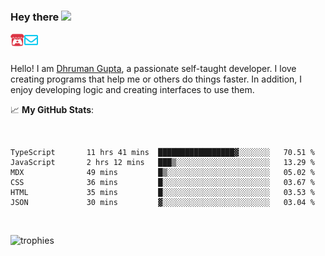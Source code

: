 ### Hey there <img src="https://media.giphy.com/media/hvRJCLFzcasrR4ia7z/giphy.gif" width="25px">

<a href="https://itch.io/profile/berlm">
  <img align="left" alt="Berlm's Itch" width="22px" src="/assets/itch-io.svg" />
</a>
<a href="mailto:me@berlm.me">
  <img align="left" alt="Email Berlm" width="22px" src="/assets/envelope.svg" />
</a>

<br />  
<br />  
  
Hello! I am [Dhruman Gupta](https://berlm.me/), a passionate self-taught developer. I love creating programs that help me or others do things faster. In addition, I enjoy developing logic and creating interfaces to use them.  
  
  📈 **My GitHub Stats**:  
    
<br />

<!--START_SECTION:waka-->

```text
TypeScript       11 hrs 41 mins  █████████████████▓░░░░░░░   70.51 %
JavaScript       2 hrs 12 mins   ███▒░░░░░░░░░░░░░░░░░░░░░   13.29 %
MDX              49 mins         █▒░░░░░░░░░░░░░░░░░░░░░░░   05.02 %
CSS              36 mins         █░░░░░░░░░░░░░░░░░░░░░░░░   03.67 %
HTML             35 mins         █░░░░░░░░░░░░░░░░░░░░░░░░   03.53 %
JSON             30 mins         ▓░░░░░░░░░░░░░░░░░░░░░░░░   03.04 %
```

<!--END_SECTION:waka-->
<br />  
  
  
![trophies](https://github-profile-trophy.vercel.app/?username=DhrumanGupta&theme=onestar&column=4&margin-w=10&margin-h=10)  
